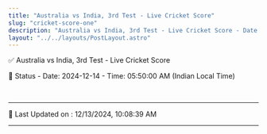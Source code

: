 ```yaml
---
title: "Australia vs India, 3rd Test - Live Cricket Score"
slug: "cricket-score-one"
description: "Australia vs India, 3rd Test - Live Cricket Score - Date: 2024-12-14 - Time: 05:50:00 AM (Indian Local Time)."
layout: "../../layouts/PostLayout.astro"
--- 
```


✅ Australia vs India, 3rd Test - Live Cricket Score

📑 Status - Date: 2024-12-14 - Time: 05:50:00 AM (Indian Local Time)

<br />

***

📝 Last Updated on : 12/13/2024, 10:08:39 AM

***


